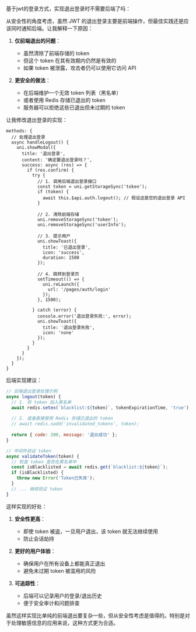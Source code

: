 
基于jwt的登录方式，实现退出登录时不需要后端了吗：



从安全性的角度考虑，虽然 JWT 的退出登录主要是前端操作，但最佳实践还是应该同时通知后端。让我解释一下原因：

1. **仅前端退出的问题**：
   - 虽然清除了前端存储的 token
   - 但这个 token 在其有效期内仍然是有效的
   - 如果 token 被泄露，攻击者仍可以使用它访问 API

2. **更安全的做法**：
   - 在后端维护一个无效 token 列表（黑名单）
   - 或者使用 Redis 存储已退出的 token
   - 服务器可以拒绝这些已退出但未过期的 token

让我修改退出登录的实现：

```vue:MyAi/pages/profile/index.vue
methods: {
  // 处理退出登录
  async handleLogout() {
    uni.showModal({
      title: '退出登录',
      content: '确定要退出登录吗？',
      success: async (res) => {
        if (res.confirm) {
          try {
            // 1. 调用后端退出登录接口
            const token = uni.getStorageSync('token');
            if (token) {
              await this.$api.auth.logout(); // 假设这是您的退出登录 API
            }

            // 2. 清除前端存储
            uni.removeStorageSync('token');
            uni.removeStorageSync('userInfo');

            // 3. 提示用户
            uni.showToast({
              title: '已退出登录',
              icon: 'success',
              duration: 1500
            });

            // 4. 跳转到登录页
            setTimeout(() => {
              uni.reLaunch({
                url: '/pages/auth/login'
              });
            }, 1500);

          } catch (error) {
            console.error('退出登录失败:', error);
            uni.showToast({
              title: '退出登录失败',
              icon: 'none'
            });
          }
        }
      }
    });
  }
}
```

后端实现建议：

```javascript
// 后端退出登录处理示例
async logout(token) {
  // 1. 将 token 加入黑名单
  await redis.setex(`blacklist:${token}`, tokenExpirationTime, 'true');
  
  // 2. 或者直接使用 Redis 存储已退出的 token
  // await redis.sadd('invalidated_tokens', token);
  
  return { code: 200, message: '退出成功' };
}

// 中间件验证 token
async validateToken(token) {
  // 检查 token 是否在黑名单中
  const isBlacklisted = await redis.get(`blacklist:${token}`);
  if (isBlacklisted) {
    throw new Error('Token已失效');
  }
  // ... 继续验证 token
}
```

这样实现的好处：

1. **安全性更高**：
   - 即使 token 被盗，一旦用户退出，该 token 就无法继续使用
   - 防止会话劫持

2. **更好的用户体验**：
   - 确保用户在所有设备上都能真正退出
   - 避免未过期 token 被滥用的风险

3. **可追踪性**：
   - 后端可以记录用户的登录/退出历史
   - 便于安全审计和问题排查

虽然这样实现比单纯的前端退出要复杂一些，但从安全性考虑是值得的。特别是对于处理敏感信息的应用来说，这种方式更为合适。

